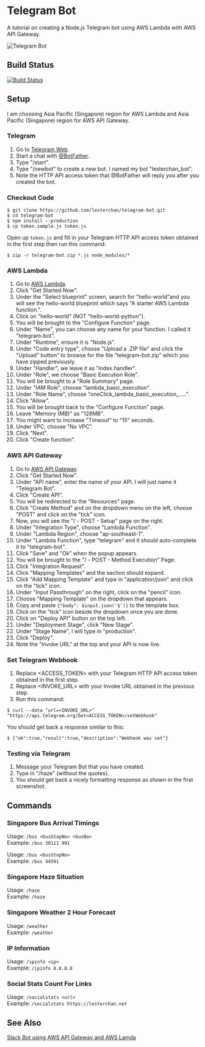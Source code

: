 # Telegram Bot
A tutorial on creating a Node.js Telegram bot using AWS Lambda with AWS API Gateway.

![Telegram Bot](https://c2.staticflickr.com/2/1528/25660481625_8438a20584_o.jpg)

## Build Status
[![Build Status](https://travis-ci.org/lesterchan/telegram-bot.svg?branch=master)](https://travis-ci.org/lesterchan/telegram-bot)

## Setup
I am choosing Asia Pacific (Singapore) region for AWS Lambda and Asia Pacific (Singapore) region for AWS API Gateway.

### Telegram
1. Go to [Telegram Web](https://web.telegram.org/).
3. Start a chat with [@BotFather](https://telegram.me/BotFather).
4. Type "/start".
5. Type "/newbot" to create a new bot. I named my bot "lesterchan_bot".
6. Note the HTTP API access token that @BotFather will reply you after you created the bot.

### Checkout Code
```
$ git clone https://github.com/lesterchan/telegram-bot.git  
$ cd telegram-bot  
$ npm install --production
$ cp token.sample.js token.js
```
Open up ```token.js``` and fill in your Telegram HTTP API access token obtained in the first step then run this command:
```
$ zip -r telegram-bot.zip *.js node_modules/*
```

### AWS Lambda
1. Go to [AWS Lambda](https://ap-southeast-1.console.aws.amazon.com/lambda/home?region=ap-southeast-1).
2. Click "Get Started Now".
3. Under the "Select blueprint" screen, search for "hello-world"and you will see the hello-world blueprint which says "A starter AWS Lambda function.".
4. Click on "hello-world" (NOT "hello-world-python").
5. You will be brought to the "Configure Function" page.
6. Under "Name", you can choose any name for your function. I called it "telegram-bot".
7. Under "Runtime", ensure it is "Node.js".
8. Under "Code entry type", choose "Upload a .ZIP file" and click the "Upload" button" to browse for the file "telegram-bot.zip" which you have zipped previously.
9. Under "Handler", we leave it as "index.handler".
10. Under "Role", we choose "Basic Execution Role".
11. You will be brought to a "Role Summary" page.
12. Under "IAM Role", choose "lambda_basic_execution".
13. Under "Role Name", choose "oneClick_lambda_basic_execution_.....".
14. Click "Allow".
15. You will be brought back to the "Configure Function" page.
16. Leave "Memory (MB)" as "128MB".
17. You might want to increase "Timeout" to "15" seconds.
18. Under VPC, choose "No VPC".
19. Click "Next".
20. Click "Create function".

### AWS API Gateway
1. Go to [AWS API Gateway](https://ap-southeast-1.console.aws.amazon.com/apigateway/home?region=ap-southeast-1).
2. Click "Get Started Now".
3. Under "API name", enter the name of your API. I will just name it "Telegram Bot".
4. Click "Create API".
5. You will be redirected to the "Resources" page.
6. Click "Create Method" and on the dropdown menu on the left, choose "POST" and click on the "tick" icon.
7. Now, you will see the "/ - POST - Setup" page on the right.
8. Under "Integration Type", choose "Lambda Function".
9. Under "Lambda Region", choose "ap-southeast-1".
10. Under "Lambda Function", type "telegram" and it should auto-complete it to "telegram-bot".
11. Click "Save" and "Ok" when the popup appears.
12. You will be brought to the "/ - POST - Method Execution" Page.
13. Click "Integration Request".
14. Click "Mapping Templates" and the section should expand.
15. Click "Add Mapping Template" and type in "application/json" and click on the "tick" icon.
16. Under "Input Passthrough" on the right, click on the "pencil" icon.
16. Choose "Mapping Template" on the dropdown that appears.
17. Copy and paste ```{"body": $input.json('$')}``` to the template box.
18. Click on the "tick" icon beside the dropdown once you are done.
19. Click on "Deploy API" button on the top left.
20. Under "Deployment Stage", click "New Stage".
21. Under "Stage Name", I will type in "production".
22. Click "Deploy".
23. Note the "Invoke URL" at the top and your API is now live.

### Set Telegram Webhook
1. Replace &lt;ACCESS_TOKEN&gt; with your Telegram HTTP API access token obtained in the first step. 
2. Replace &lt;INVOKE_URL&gt; with your Invoke URL obtained in the previous step.
3. Run this command:
```
$ curl --data "url=<INVOKE_URL>" "https://api.telegram.org/bot<ACCESS_TOKEN>/setWebhook"
```
You should get back a response similar to this:
```
$ {"ok":true,"result":true,"description":"Webhook was set"}
```

### Testing via Telegram
1. Message your Telegram Bot that you have created.
2. Type in "/haze" (without the quotes).
3. You should get back a nicely formatting response as shown in the first screenshot.

## Commands
### Singapore Bus Arrival Timings 
Usage: ```/bus <busStopNo> <busNo>```  
Example: ```/bus 30111 991```

Usage: ```/bus <busStopNo>```  
Example: ```/bus 44591```

### Singapore Haze Situation
Usage: ```/haze```  
Example: ```/haze```

### Singapore Weather 2 Hour Forecast
Usage: ```/weather```  
Example: ```/weather```

### IP Information
Usage: ```/ipinfo <ip>```  
Example: ```/ipinfo 8.8.8.8```

### Social Stats Count For Links
Usage: ```/socialstats <url>```  
Example: ```/socialstats https://lesterchan.net```

## See Also
[Slack Bot using AWS API Gateway and AWS Lamda](https://github.com/lesterchan/slack-bot)
